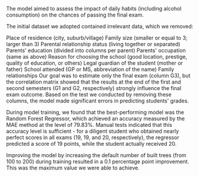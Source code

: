 The model aimed to assess the impact of daily habits (including alcohol consumption) on the chances of passing the final exam.

The initial dataset we adopted contained irrelevant data, which we removed:

Place of residence (city, suburb/village)
Family size (smaller or equal to 3; larger than 3)
Parental relationship status (living together or separated)
Parents' education (divided into columns per parent)
Parents' occupation (same as above)
Reason for choosing the school (good location, prestige, quality of education, or others)
Legal guardian of the student (mother or father)
School attended (GP or MS, abbreviation of the name)
Family relationships
Our goal was to estimate only the final exam (column G3), but the correlation matrix showed that the results at the end of the first and second semesters (G1 and G2, respectively) strongly influence the final exam outcome. Based on the test we conducted by removing these columns, the model made significant errors in predicting students' grades.

During model training, we found that the best-performing model was the Random Forest Regressor, which achieved an accuracy measured by the MAE method at the level of 79.83%. Manual tests indicated that this accuracy level is sufficient - for a diligent student who obtained nearly perfect scores in all exams (19, 19, and 20, respectively), the regressor predicted a score of 19 points, while the student actually received 20.

Improving the model by increasing the default number of built trees (from 100 to 200) during training resulted in a 0.1 percentage point improvement. This was the maximum value we were able to achieve.
